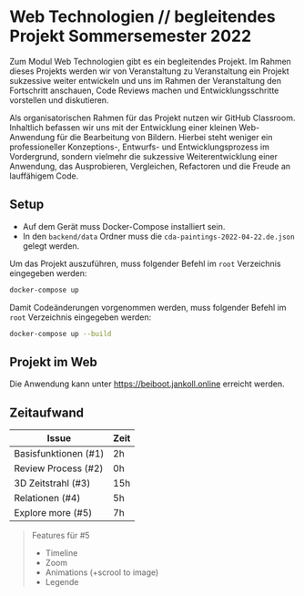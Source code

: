# Web Technologien // begleitendes Projekt Sommersemester 2022

Zum Modul Web Technologien gibt es ein begleitendes Projekt. Im Rahmen dieses Projekts werden wir von Veranstaltung zu Veranstaltung ein Projekt sukzessive weiter entwickeln und uns im Rahmen der Veranstaltung den Fortschritt anschauen, Code Reviews machen und Entwicklungsschritte vorstellen und diskutieren.

Als organisatorischen Rahmen für das Projekt nutzen wir GitHub Classroom. Inhaltlich befassen wir uns mit der Entwicklung einer kleinen Web-Anwendung für die Bearbeitung von Bildern. Hierbei steht weniger ein professioneller Konzeptions-, Entwurfs- und Entwicklungsprozess im Vordergrund, sondern vielmehr die sukzessive Weiterentwicklung einer Anwendung, das Ausprobieren, Vergleichen, Refactoren und die Freude an lauffähigem Code.

## Setup

- Auf dem Gerät muss Docker-Compose installiert sein.
- In den `backend/data` Ordner muss die `cda-paintings-2022-04-22.de.json` gelegt werden.
<!-- - Wenn **nicht** lokal gearbeitet wird, müssen die *env* in
    - `client/src/env.js` und
    - `server/.env` angepasst werden -->

Um das Projekt auszuführen, muss folgender Befehl im `root` Verzeichnis eingegeben werden:
```bash
docker-compose up
```

Damit Codeänderungen vorgenommen werden, 
muss folgender Befehl im `root` Verzeichnis eingegeben werden:
```bash
docker-compose up --build
```

## Projekt im Web
Die Anwendung kann unter https://beiboot.jankoll.online erreicht werden.

## Zeitaufwand

| **Issue**            | **Zeit** |
|----------------------|----------|
| Basisfunktionen (#1) | 2h       |
| Review Process  (#2) | 0h       |
| 3D Zeitstrahl   (#3) | 15h      |
| Relationen      (#4) | 5h       |
| Explore more    (#5) | 7h       |

> Features für #5
> - Timeline
> - Zoom
> - Animations (+scrool to image)
> - Legende